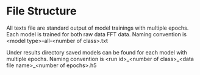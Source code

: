 # File Structure

All texts file are standard output of model trainings with multiple epochs. 
Each model is trained for both raw data FFT data.
Naming convention is \<model type\>-all-\<number of class\>.txt 

Under results directory saved models can be found for each model with multiple epochs. 
Naming convention is \<run id\>\_\<number of class\>\_<data file name\>\_<number of epochs\>.h5



